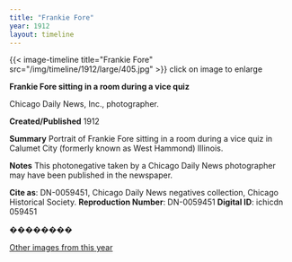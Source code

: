 ```yaml
---
title: "Frankie Fore"
year: 1912
layout: timeline
---
```


{{< image-timeline title="Frankie Fore" src="/img/timeline/1912/large/405.jpg" >}}
click on image to enlarge

__**Frankie Fore sitting in a room during a vice quiz**__

Chicago Daily News, Inc., photographer.

**Created/Published**
1912

**Summary**
Portrait of Frankie Fore sitting in a room during a vice quiz in Calumet City (formerly known as West Hammond) Illinois.

**Notes**
This photonegative taken by a Chicago Daily News photographer may have been published in the newspaper.

__Cite as__: DN-0059451, Chicago Daily News negatives collection, Chicago Historical Society.
__Reproduction Number__: DN-0059451
__Digital ID__: ichicdn 059451

��������   

[Other images from this year](/historical/timeline/1912)